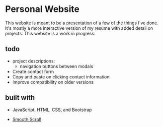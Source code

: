 # Personal Website

This website is meant to be a presentation of a few of the things I've done. It's
mostly a more interactive version of my resume with added detail on projects. This website
is a work in progress.

## todo

* project descriptions:
    - navigation buttons between modals  
* Create contact form
* Copy and paste on clicking contact information
* Improve compatibility on older versions

## built with

* JavaScript, HTML, CSS, and Bootstrap

* [Smooth Scroll](https://github.com/cferdinandi/smooth-scroll)
